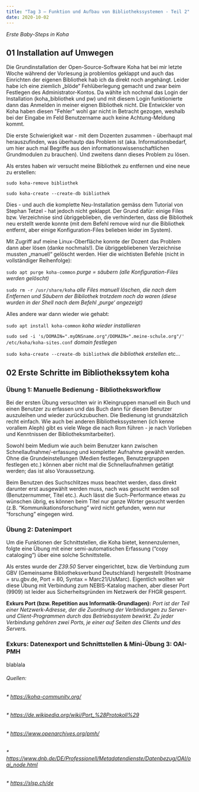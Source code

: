 ```yaml
---
title: "Tag 3 – Funktion und Aufbau von Bibliothekssystemen - Teil 2"
date: 2020-10-02
---
```


*Erste Baby-Steps in Koha*

## 01 Installation auf Umwegen
Die Grundinstallation der Open-Source-Software Koha hat bei mir letzte Woche während der Vorlesung ja problemlos geklappt und auch das Einrichten der eigenen Bibliothek hab ich da direkt noch angehängt. Leider habe ich eine ziemlich „blöde“ Fehlüberlegung gemacht und zwar beim Festlegen des Administrator-Kontos. Da wählte ich nochmal das Login der Installation (koha_bibliothek und pw) und mit diesem Login funktionierte dann das Anmelden in meiner eignen Bibliothek nicht. Die Entwickler von Koha haben diesen "Fehler" wohl gar nicht in Betracht gezogen, weshalb bei der Eingabe im Feld Benutzername auch keine Achtung-Meldung kommt.

Die erste Schwierigkeit war - mit dem Dozenten zusammen - überhaupt mal herauszufinden, was überhautp das Problem ist (aka. Informationsbedarf, um hier auch mal Begriffe aus den informationswissenschaftlichen Grundmodulen zu brauchen). Und zweitens dann dieses Problem zu lösen. 

Als erstes haben wir versucht meine Bibliothek zu entfernen und eine neue zu erstellen:

`sudo koha-remove bibliothek`

`sudo koha-create --create-db bibliothek`

Dies - und auch die komplette Neu-Installation gemäss dem Tutorial von Stephan Tetzel - hat jedoch nicht geklappt. Der Grund dafür: einige Files bzw. Verzeichnise sind übriggeblieben, die verhinderten, dass die Bibliothek neu erstellt werde konnte (mit dem Befehl remove wird nur die Bibliothek entfernt, aber einige Konfiguration-Files belieben leider im System).

Mit Zugriff auf meine Linux-Oberfläche konnte der Dozent das Problem dann aber lösen (danke nochmals!). Die übriggebliebenen Verzeichnise mussten „manuell“ gelöscht werden. Hier die wichtisten Befehle (nicht in vollständiger Reihenfolge):

`sudo apt purge koha-common` *purge = säubern (alle Konfiguration-Files werden gelöscht)*

`sudo rm -r /usr/share/koha` *alle Files manuell löschen, die nach dem Entfernen und Säubern der Bibliothek trotzdem noch da waren (diese wurden in der Shell nach dem Befehl ‚purge‘ angezeigt)*

Alles andere war dann wieder wie gehabt:

`sudo apt install koha-common` *koha wieder installieren*

`sudo sed -i 's/DOMAIN=".myDNSname.org"/DOMAIN=".meine-schule.org"/' /etc/koha/koha-sites.conf` *domain festlegen*

`sudo koha-create --create-db bibliothek` *die bibliothek erstellen*  etc…


## 02 Erste Schritte im Bibliothekssytem koha
### Übung 1: Manuelle Bedienung - Bibliotheksworkflow
Bei der ersten Übung versuchten wir in Kleingruppen manuell ein Buch und einen Benutzer zu erfassen und das Buch dann für diesen Benutzer auszuleihen und wieder zurückzubuchen. Die Bedienung ist grundsätzlich recht einfach. Wie auch bei anderen Bibliothekssystemen (ich kenne vorallem Aleph) gibt es viele Wege die nach Rom führen - je nach Vorlieben und Kenntnissen der Bibliotheksmitarbeiter).

Sowohl beim Medium wie auch beim Benutzer kann zwischen Schnellaufnahme/-erfassung und kompletter Aufnahme gewählt werden. Ohne die Grundeinstellungen (Medien festlegen, Benutzergruppen festlegen etc.) können aber nicht mal die Schnellaufnahmen getätigt werden; das ist also Voraussetzung. 

Beim Benutzen des Suchschlitzes muss beachtet werden, dass direkt darunter erst ausgewählt werden muss, nach was gesucht werden soll (Benutzernummer, Titel etc.). Auch lässt die Such-Performance etwas zu wünschen übrig, es können beim Titel nur ganze Wörter gesucht werden (z.B. “Kommunikationsforschung” wird nicht gefunden, wenn nur “forschung” eingegen wird.


### Übung 2: Datenimport
Um die Funktionen der Schnittstellen, die Koha bietet, kennenzulernen, folgte eine Übung mit einer semi-automatischen Erfassung (“copy cataloging”) über eine solche Schnittstelle.

Als erstes wurde der *Z39.50* Server eingerichtet, bzw. die Verbindung zum GBV (Gemeinsame Bibliotheksverbund  Deutschland) hergestellt (Hostname = sru.gbv.de, Port = 80, Syntax = Marc21/UsMarc).
Eigentlich wollten wir diese Übung mit Verbindung zum NEBIS-Katalog machen, aber dieser Port (9909) ist leider aus Sicherheitsgründen im Netzwerk der FHGR gesperrt.

**Exkurs Port (bzw. Repetition aus Informatik-Grundlagen):** *Port ist der Teil einer Netzwerk-Adresse, der die Zuordnung der Verbindungen zu Server- und Client-Programmen durch das Betriebssystem bewirkt. Zu jeder Verbindung gehören zwei Ports, je einer auf Seiten des Clients und des Servers.*









### Exkurs: Datenexport und Schnittstellen & Mini-Übung 3: OAI-PMH
blablala








###### Quellen:
###### * https://koha-community.org/
###### * https://de.wikipedia.org/wiki/Port_%28Protokoll%29
###### * https://www.openarchives.org/pmh/
###### * https://www.dnb.de/DE/Professionell/Metadatendienste/Datenbezug/OAI/oai_node.html
###### * https://slsp.ch/de

